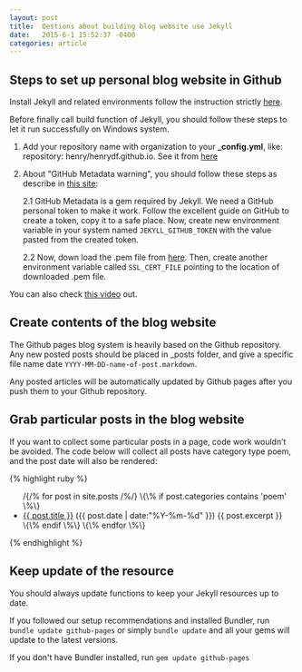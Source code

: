 ```yaml
---
layout: post
title:  Qestions about building blog website use Jekyll
date:   2015-6-1 15:52:37 -0400
categories: article
---
```

<!--more-->

## Steps to set up personal blog website in Github

Install Jekyll and related environments follow the instruction strictly [here](https://help.github.com/articles/setting-up-your-github-pages-site-locally-with-jekyll/).

Before finally call build function of Jekyll, you should follow these steps to let it run successfully on Windows system.


1. Add your repository name with organization to your **_config.yml**, like: repository: henry/henrydf.github.io. See it from [here](https://github.com/jekyll/jekyll/issues/4705)

2. About "GitHub Metadata warning", you should follow these steps as describe in [this site](https://www.hieule.info/programming/fix-errors-github-metadata-ssl-certificate-running-jekyll-serve/):

	2.1 GitHub Metadata is a gem required by Jekyll. We need a GitHub personal token to make it work. Follow the excellent guide on GitHub to create a token, copy it to a safe place.
Now, create new environment variable in your system named `JEKYLL_GITHUB_TOKEN` with the value pasted from the created token. 

	2.2 Now, down load the .pem file from [here](https://curl.haxx.se/ca/cacert.pem). Then, create another environment variable called `SSL_CERT_FILE` pointing to the location of downloaded .pem file.

You can also check [this video](https://www.youtube.com/watch?v=1bQqkyvH5ps) out.

## Create contents of the blog website

The Github pages blog system is heavily based on the Github repository. Any new posted posts should be placed in _posts folder, and give a specific file name date `YYYY-MM-DD-name-of-post.markdown`.

Any posted articles will be automatically updated by Github pages after you push them to your Github repository.

## Grab particular posts in the blog website

If you want to collect some particular posts in a page, code work wouldn’t be avoided.
The code below will collect all posts have category type poem, and the post date will also be rendered:

{% highlight ruby %}
<ul>
  /{/% for post in site.posts /%/}
	\{\% if post.categories contains 'poem' \%\} 
		<li>
		  <a href="{{ post.url }}">{{ post.title }}</a>
		  <span>({{ post.date | date:"%Y-%m-%d" }})</span>
		  {{ post.excerpt }}
		</li>
	 \{\% endif \%\} 
	\{\% endfor \%\}
</ul>
{% endhighlight %}

## Keep update of the resource
You should always update functions to keep your Jekyll resources up to date.

If you followed our setup recommendations and installed Bundler, run `bundle update github-pages` or simply `bundle update` and all your gems will update to the latest versions.

If you don't have Bundler installed, run `gem update github-pages`

